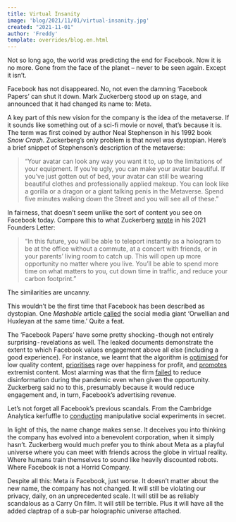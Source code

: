 ```yaml
---
title: Virtual Insanity
image: 'blog/2021/11/01/virtual-insanity.jpg'
created: "2021-11-01"
author: 'Freddy'
template: overrides/blog.en.html
---
```

<script>
    window.location.href = "https://discuss.privacyguides.org/t/virtual-insanity/38";
</script>
Not so long ago, the world was predicting the end for Facebook. Now it is no more. Gone from the face of the planet – never to be seen again. Except it isn’t.

Facebook has not disappeared. No, not even the damning ‘Facebook Papers’ can shut it down. Mark Zuckerberg stood up on stage, and announced that it had changed its name to: Meta.

A key part of this new vision for the company is the idea of the metaverse. If it sounds like something out of a sci-fi movie or novel, that’s because it is. The term was first coined by author Neal Stephenson in his 1992 book _Snow Crash_. Zuckerberg’s only problem is that novel was dystopian. Here’s a brief snippet of Stephenson’s description of the metaverse:

> “Your avatar can look any way you want it to, up to the limitations of your equipment. If you’re ugly, you can make your avatar beautiful. If you’ve just gotten out of bed, your avatar can still be wearing beautiful clothes and professionally applied makeup. You can look like a gorilla or a dragon or a giant talking penis in the Metaverse. Spend five minutes walking down the Street and you will see all of these.”

In fairness, that doesn’t seem unlike the sort of content you see on Facebook today. Compare this to what Zuckerberg [wrote](https://about.fb.com/news/2021/10/founders-letter/) in his 2021 Founders Letter:

> “In this future, you will be able to teleport instantly as a hologram to be at the office without a commute, at a concert with friends, or in your parents’ living room to catch up. This will open up more opportunity no matter where you live. You’ll be able to spend more time on what matters to you, cut down time in traffic, and reduce your carbon footprint.”

The similarities are uncanny.

This wouldn’t be the first time that Facebook has been described as dystopian. One _Mashable_ article [called](https://mashable.com/article/facebook-dystopia) the social media giant ‘Orwellian and Huxleyan at the same time.’ Quite a feat.

The ‘Facebook Papers’ have some pretty shocking - though not entirely surprising - revelations as well. The leaked documents demonstrate the extent to which Facebook values engagement above all else (including a good experience). For instance, we learnt that the algorithm is [optimised](https://www.wired.com/story/facebook-transparency-biggest-sites-pages-links/) for low quality content, [prioritises](https://www.washingtonpost.com/technology/2021/10/26/facebook-angry-emoji-algorithm/) rage over happiness for profit, and [promotes](https://www.theatlantic.com/ideas/archive/2021/10/facebook-papers-democracy-election-zuckerberg/620478/) extremist content. Most alarming was that the firm [failed](https://apnews.com/article/the-facebook-papers-covid-vaccine-misinformation-c8bbc569be7cc2ca583dadb4236a0613) to reduce disinformation during the pandemic even when given the opportunity. Zuckerberg said no to this, presumably because it would reduce engagement and, in turn, Facebook’s advertising revenue.

Let’s not forget all Facebook’s previous scandals. From the Cambridge Analytica kerfuffle to [conducting](https://www.theregister.com/2014/06/29/researchers_mess_with_facebook_users_emotions/) manipulative social experiments in secret.

In light of this, the name change makes sense. It deceives you into thinking the company has evolved into a benevolent corporation, when it simply hasn’t. Zuckerberg would much prefer you to think about Meta as a playful universe where you can meet with friends across the globe in virtual reality. Where humans train themselves to sound like heavily discounted robots. Where Facebook is not a Horrid Company.

Despite all this: Meta _is_ Facebook, just worse. It doesn’t matter about the new name, the company has not changed. It will still be violating our privacy, daily, on an unprecedented scale. It will still be as reliably scandalous as a Carry On film. It will still be terrible. Plus it will have all the added claptrap of a sub-par holographic universe attached.
